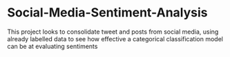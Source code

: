 # Social-Media-Sentiment-Analysis

This project looks to consolidate tweet and posts from social media, using already labelled data to see how effective a categorical classification model can be at evaluating sentiments
